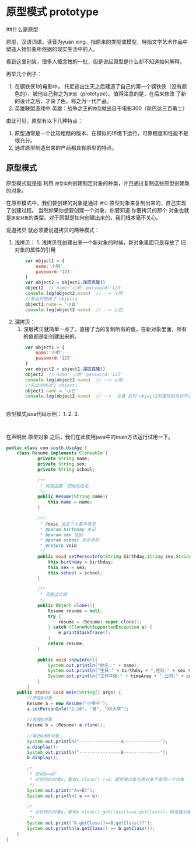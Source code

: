# 原型模式 prototype

##什么是原型

原型，汉语词语，读音为yuán xíng。指原来的类型或模型，特指文学艺术作品中塑造人物形象所依据的现实生活中的人。

看到这里别笑，很多人概念拽的一批，但是说起原型是什么却不知道如何解释。

再举几个例子：

1. 在钢铁侠1的电影中， 托尼逃出生天之后建造了自己的第一个钢铁侠（没有颜色的），被他自己称之为`原型`（prototype）。值得注意的是，在后来修改
了新的设计之后，才染了色，称之为一代产品。	
2. 英雄联盟游戏中 英雄：战争之王的`原型`就出自于电影300（斯巴达三百勇士）

由此可见，原型有以下几种特点：

1. 原型通常是一个比较粗糙的版本、在模拟的环境下运行，可靠程度和性能不是很充分。
2. 通过原型制造出来的产品都具有原型的特点。

## 原型模式
原型模式就是指 利用 `原型实例`创建制定对象的种类，并且通过复制这些原型创建新的对象。

在原型模式中，我们要创建的对象是通过 `拷贝` 原型对象来复制出来的，自己实现了创建过程。 当然如果你想要创建一个对象，你要知道 你要拷贝的那个
对象也就是`原型对象`的类型。对于原型是如何创建出来的，我们根本毫不关心。

说道拷贝 就必须要说道拷贝的两种模式：
1. 浅拷贝：
		1. 浅拷贝在创建出来一个新对象的时候，新对象里面只是存放了 旧对象的属性的引用
	```javaScript
		var object1 = {
			name:'小明',
			password:'123'
		}
		var object2 = object1.浅层克隆()
		object2  // name:'小明' password:'123'
		console.log(object2.name)  // --> 小明
		//若此时修改了 object1
		object1.name = '小白'
		console.log(object2.name)  // --> 小白
	```
2. 深拷贝：
	1. 深层拷贝就简单一点了，直接了当的复制所有的值，在新对象里面，所有的值都是新创建出来的。 
	```javaScript
		var object1 = {
			name:'小明',
			password:'123'
		}
		var object2 = object1.深层克隆()
		object2  // name:'小明' password:'123'
		console.log(object2.name)  // --> 小明
		//若此时修改了 object1
		object1.name = '小白'
		console.log(object2.name)  // -->  注意 此时 object2的属性就永远不会跟随变化了。
	```
## 


原型模式java代码示例：
1. 
2. 
3. 
```java
	
```
在声明出 原型对象 之后，我们在此使用java中的main方法运行试用一下。
```java
public class com.south.UseAge {
	class Resume implements Cloneable {
    	    private String name;
    	    private String sex;
    	    private String school;
    	    
    	    /**
    	     * 构造函数：初始化姓名
    	     */
    	    public Resume(String name){
    	        this.name = name;
    	    }
    	    
    	    /**
    	     * @desc 设定个人基本信息
    	     * @param birthday 生日
    	     * @param sex 性别
    	     * @param school 毕业学校
    	     * @return void
    	     */
    	    public void setPersonInfo(String birthday,String sex,String school){
    	        this.birthday = birthday;
    	        this.sex = sex;
    	        this.school = school;
    	    }
    	    
    	    /**
    	     * 克隆该实例
    	     */
    	    public Object clone(){
    	        Resume resume = null;
    	        try {
    	            resume = (Resume) super.clone();
    	        } catch (CloneNotSupportedException e) {
    	            e.printStackTrace();
    	        }
    	        return resume;
    	    }
    	    
    	    public void showInfo(){
    	        System.out.println("姓名：" + name);
    	        System.out.println("生日:" + birthday + ",性别:" + sex + ",毕业学校：" + school);
    	        System.out.println("工作年限:" + timeArea + ",公司:" + company);
    	    }	
    	}
    public static void main(String[] args) {
        //原型A对象
        Resume a = new Resume("小李子");
        a.setPersonInfo("2.16", "男", "XX大学");
        
        //克隆B对象
        Resume b = (Resume) a.clone();
        
        //输出A和B对象
        System.out.println("----------------A--------------");
        a.display();
        System.out.println("----------------B--------------");
        b.display();
        
        /*
         * 测试A==B?
         * 对任何的对象x，都有x.clone() !=x，即克隆对象与原对象不是同一个对象
         */
        System.out.print("A==B?");
        System.out.println( a == b);
        
        /*
         * 对任何的对象x，都有x.clone().getClass()==x.getClass()，即克隆对象与原对象的类型一样。
         */
        System.out.print("A.getClass()==B.getClass()?");
        System.out.println(a.getClass() == b.getClass());
    }
}
```